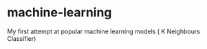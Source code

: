 # machine-learning
My first attempt at popular machine learning models ( K Neighbours Classifier)



